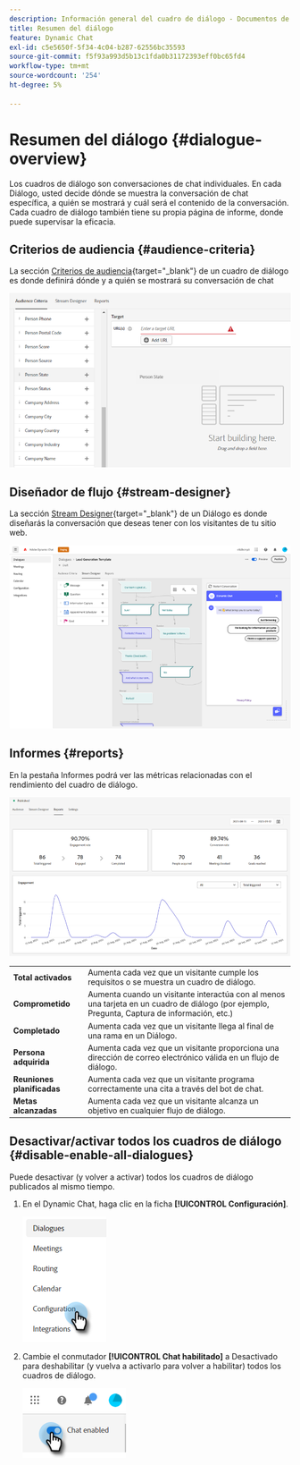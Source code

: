 ```yaml
---
description: Información general del cuadro de diálogo - Documentos de Marketo - Documentación del producto
title: Resumen del diálogo
feature: Dynamic Chat
exl-id: c5e5650f-5f34-4c04-b287-62556bc35593
source-git-commit: f5f93a993d5b13c1fda0b31172393eff0bc65fd4
workflow-type: tm+mt
source-wordcount: '254'
ht-degree: 5%

---
```


# Resumen del diálogo {#dialogue-overview}

Los cuadros de diálogo son conversaciones de chat individuales. En cada Diálogo, usted decide dónde se muestra la conversación de chat específica, a quién se mostrará y cuál será el contenido de la conversación. Cada cuadro de diálogo también tiene su propia página de informe, donde puede supervisar la eficacia.

## Criterios de audiencia {#audience-criteria}

La sección [Criterios de audiencia](/help/marketo/product-docs/demand-generation/dynamic-chat/automated-chat/audience-criteria.md){target="_blank"} de un cuadro de diálogo es donde definirá dónde y a quién se mostrará su conversación de chat

![](assets/dialogue-overview-1.png)

## Diseñador de flujo {#stream-designer}

La sección [Stream Designer](/help/marketo/product-docs/demand-generation/dynamic-chat/automated-chat/stream-designer.md){target="_blank"} de un Diálogo es donde diseñarás la conversación que deseas tener con los visitantes de tu sitio web.

![](assets/dialogue-overview-2.png)

## Informes {#reports}

En la pestaña Informes podrá ver las métricas relacionadas con el rendimiento del cuadro de diálogo.

![](assets/dialogue-overview-3.png)

<table>
 <tr>
  <td><strong>Total activados</strong></td>
  <td>Aumenta cada vez que un visitante cumple los requisitos o se muestra un cuadro de diálogo.
</td>
 </tr>
 <tr>
  <td><strong>Comprometido</strong></td>
  <td>Aumenta cuando un visitante interactúa con al menos una tarjeta en un cuadro de diálogo (por ejemplo, Pregunta, Captura de información, etc.)</td>
 </tr>
 <tr>
  <td><strong>Completado</strong></td>
  <td>Aumenta cada vez que un visitante llega al final de una rama en un Diálogo.</td>
 </tr>
 <tr>
  <td><strong>Persona adquirida</strong></td>
  <td>Aumenta cada vez que un visitante proporciona una dirección de correo electrónico válida en un flujo de diálogo.</td>
 </tr>
 <tr>
  <td><strong>Reuniones planificadas</strong></td>
  <td>Aumenta cada vez que un visitante programa correctamente una cita a través del bot de chat.</td>
 </tr>
 <tr>
  <td><strong>Metas alcanzadas</strong></td>
  <td>Aumenta cada vez que un visitante alcanza un objetivo en cualquier flujo de diálogo.</td>
 </tr>
</table>

## Desactivar/activar todos los cuadros de diálogo {#disable-enable-all-dialogues}

Puede desactivar (y volver a activar) todos los cuadros de diálogo publicados al mismo tiempo.

1. En el Dynamic Chat, haga clic en la ficha **[!UICONTROL Configuración]**.

   ![](assets/dialogue-overview-4.png)

1. Cambie el conmutador **[!UICONTROL Chat habilitado]** a Desactivado para deshabilitar (y vuelva a activarlo para volver a habilitar) todos los cuadros de diálogo.

   ![](assets/dialogue-overview-5.png)
